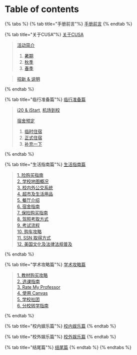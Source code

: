 # Table of contents

{% tabs %}
{% tab title="手册前言"%}
[手册前言](README.md)
{% endtab %}

{% tab title="关于CUSA"%}
[关于CUSA](about-cusa/README.md)

  > [活动简介]<br>
  >  1. [暑期]<br>
  >  2. [秋季]<br>
  >  3. [春季]

  > [招新 & 说明]

[活动简介]:(about-cusa/activity-info/README.md)
  [暑期]:(about-cusa/activity-info/summer.md)
  [秋季]:(about-cusa/activity-info/fall.md)
  [春季]:(about-cusa/activity-info/spring.md)
[招新 & 说明]:(about-cusa/recruitment-info/README.md)
{% endtab %}

{% tab title="临行准备篇"%}
[临行准备篇](before-coming.md)

> [i20 & iStart], [机场到校]
>
> [宿舍预定]<br>
  >  1. [临时住宿]<br>
  >  2. [正式住宿]<br>
  >  3. [补充一下]

[i20 & iStart]:(before-coming.md/#i20-and-istart)
[机场到校]:(before-coming.md/#ji-chang-dao-xiao)
[宿舍预定]:(before-coming.md/#su-she-yu-ding)
  [临时住宿]:(before-coming.md/#lin-shi-zhu-su)
  [正式住宿]:(before-coming.md/#zheng-shi-zhu-su)
  [补充一下]:(before-coming.md/#bu-chong-yi-xia)
{% endtab %}

{% tab title="生活指南篇"%}
[生活指南篇](daily-guide.md)

> [1. 险购买指南]<br>
> [2. 学校地图概况]<br>
> [3. 校内外公交系统]<br>
> [4. 超市及生活用品]<br>
> [5. 餐厅介绍]<br>
> [6. 宿舍指南]<br>
> [7. 保险购买指南]<br>
> [8. 驾照考取方式]<br>
> [9. 考试流程]<br>
> [10. 购车攻略]<br>
> [11. SSN 取得方式]<br>
> [12. 美国文化及法律法规普及]

[1. 险购买指南]:(daily-guide.md/#bao-xian-gou-mai-zhi-nan)
[2. 学校地图概况]:(daily-guide.md/#xue-xiao-di-tu-gai-kuang)
[3. 校内外公交系统]:(daily-guide.md/#xiao-nei-wai-gong-jiao-xi-tong)
[4. 超市及生活用品]:(daily-guide.md/#chao-shi-ji-sheng-huo-yong-pin)
[5. 餐厅介绍]:(daily-guide.md/#can-ting-jie-shao)
[6. 宿舍指南]:(daily-guide.md/#su-she-zhi-nan)
[7. 保险购买指南]:(daily-guide.md/#bao-xian-gou-mai-zhi-nan-1)
[8. 驾照考取方式]:(daily-guide.md/#jia-zhao-kao-qu-fang-shi)
[9. 考试流程]:(daily-guide.md/#kao-shi-liu-cheng)
[10. 购车攻略]:(daily-guide.md/#gou-che-gong-lve)
[11. SSN 取得方式]:(daily-guide.md/#ssn-qu-de-fang-shi)
[12. 美国文化及法律法规普及]:(daily-guide.md/#mei-guo-wen-hua-ji-fa-lv-fa-gui-pu-ji)
{% endtab %}

{% tab title="学术攻略篇"%}
[学术攻略篇](study-guide.md)

> [1. 教材购买攻略]<br>
> [2. 选课指南]<br>
> [3. Rate My Professor]<br>
> [4. 使用 Canvas]<br>
> [5. 学校社团]<br>
> [6. 分校转学指南]

[1. 教材购买攻略]:(study-guide.md/#jiao-cai-gou-mai-gong-lve)
[2. 选课指南]:(study-guide.md/#xuan-ke-zhi-nan)
[3. Rate My Professor]:(study-guide.md/#rate-my-professor-wang-zhan-jie-shao)
[4. 使用 Canvas]:(study-guide.md/#canvas-ji-lionpath-shi-yong-jiao-cheng)
[5. 学校社团]:(study-guide.md/#xue-xiao-she-tuan-tui-jian)
[6. 分校转学指南]:(study-guide.md/#fen-xiao-zhuan-xue-zhi-nan)
{% endtab %}

{% tab title="校内娱乐篇"%}
[校内娱乐篇](on-campus-guide.md)
{% endtab %}

{% tab title="校外娱乐篇"%}
[校外娱乐篇](off-campus-guide.md)
{% endtab %}

{% tab title="结尾篇"%}
[结尾篇](final.md)
{% endtab %}
{% endtabs %}
